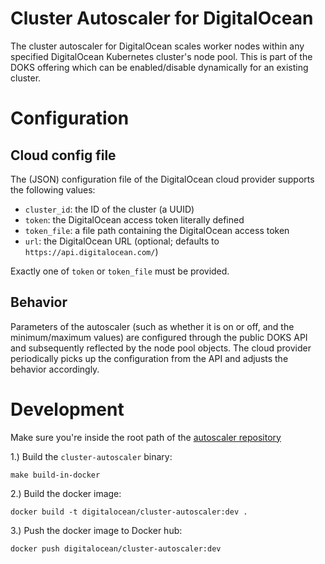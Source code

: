 # Cluster Autoscaler for DigitalOcean

The cluster autoscaler for DigitalOcean scales worker nodes within any
specified DigitalOcean Kubernetes cluster's node pool. This is part of the DOKS
offering which can be enabled/disable dynamically for an existing cluster.

# Configuration

## Cloud config file

The (JSON) configuration file of the DigitalOcean cloud provider supports the
following values:

- `cluster_id`: the ID of the cluster (a UUID)
- `token`: the DigitalOcean access token literally defined
- `token_file`: a file path containing the DigitalOcean access token
- `url`: the DigitalOcean URL (optional; defaults to `https://api.digitalocean.com/`)

Exactly one of `token` or `token_file` must be provided.

## Behavior

Parameters of the autoscaler (such as whether it is on or off, and the
minimum/maximum values) are configured through the public DOKS API and
subsequently reflected by the node pool objects. The cloud provider periodically
picks up the configuration from the API and adjusts the behavior accordingly.

# Development

Make sure you're inside the root path of the [autoscaler
repository](https://github.com/nholuongut/autoscaler)

1.) Build the `cluster-autoscaler` binary:


```
make build-in-docker
```

2.) Build the docker image:

```
docker build -t digitalocean/cluster-autoscaler:dev .
```


3.) Push the docker image to Docker hub:

```
docker push digitalocean/cluster-autoscaler:dev
```
